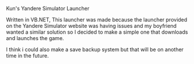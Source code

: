 Kun's Yandere Simulator Launcher

Written in VB.NET, This launcher was made because the launcher provided on the Yandere Simulator website was having issues and my boyfriend wanted a similar solution so I decided to make a simple one that downloads and launches the game.

I think i could also make a save backup system but that will be on another time in the future.
